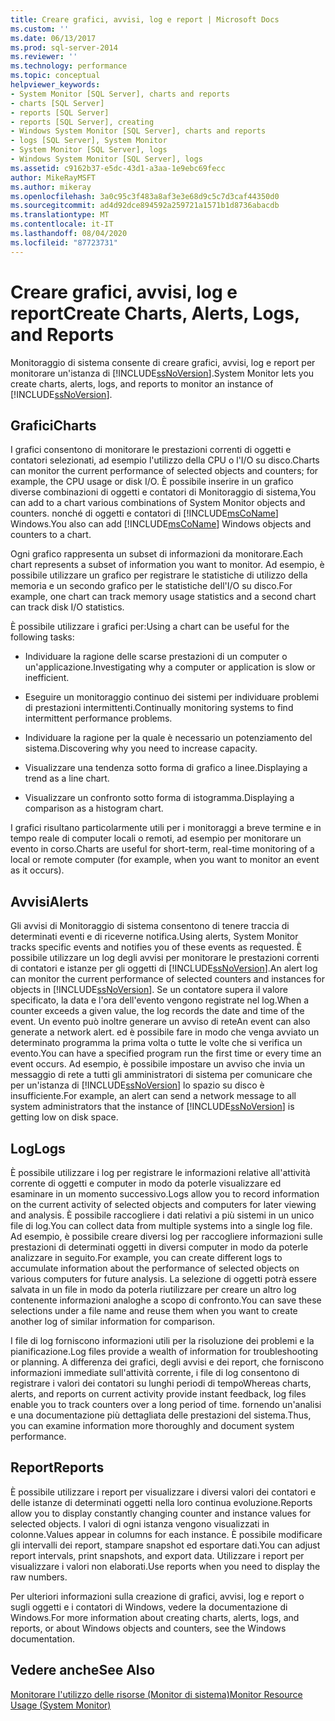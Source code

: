 ```yaml
---
title: Creare grafici, avvisi, log e report | Microsoft Docs
ms.custom: ''
ms.date: 06/13/2017
ms.prod: sql-server-2014
ms.reviewer: ''
ms.technology: performance
ms.topic: conceptual
helpviewer_keywords:
- System Monitor [SQL Server], charts and reports
- charts [SQL Server]
- reports [SQL Server]
- reports [SQL Server], creating
- Windows System Monitor [SQL Server], charts and reports
- logs [SQL Server], System Monitor
- System Monitor [SQL Server], logs
- Windows System Monitor [SQL Server], logs
ms.assetid: c9162b37-e5dc-43d1-a3aa-1e9ebc69fecc
author: MikeRayMSFT
ms.author: mikeray
ms.openlocfilehash: 3a0c95c3f483a8af3e3e68d9c5c7d3caf44350d0
ms.sourcegitcommit: ad4d92dce894592a259721a1571b1d8736abacdb
ms.translationtype: MT
ms.contentlocale: it-IT
ms.lasthandoff: 08/04/2020
ms.locfileid: "87723731"
---
```

# <a name="create-charts-alerts-logs-and-reports"></a><span data-ttu-id="2f70b-102">Creare grafici, avvisi, log e report</span><span class="sxs-lookup"><span data-stu-id="2f70b-102">Create Charts, Alerts, Logs, and Reports</span></span>
  <span data-ttu-id="2f70b-103">Monitoraggio di sistema consente di creare grafici, avvisi, log e report per monitorare un'istanza di [!INCLUDE[ssNoVersion](../../includes/ssnoversion-md.md)].</span><span class="sxs-lookup"><span data-stu-id="2f70b-103">System Monitor lets you create charts, alerts, logs, and reports to monitor an instance of [!INCLUDE[ssNoVersion](../../includes/ssnoversion-md.md)].</span></span>  
  
## <a name="charts"></a><span data-ttu-id="2f70b-104">Grafici</span><span class="sxs-lookup"><span data-stu-id="2f70b-104">Charts</span></span>  
 <span data-ttu-id="2f70b-105">I grafici consentono di monitorare le prestazioni correnti di oggetti e contatori selezionati, ad esempio l'utilizzo della CPU o l'I/O su disco.</span><span class="sxs-lookup"><span data-stu-id="2f70b-105">Charts can monitor the current performance of selected objects and counters; for example, the CPU usage or disk I/O.</span></span> <span data-ttu-id="2f70b-106">È possibile inserire in un grafico diverse combinazioni di oggetti e contatori di Monitoraggio di sistema,</span><span class="sxs-lookup"><span data-stu-id="2f70b-106">You can add to a chart various combinations of System Monitor objects and counters.</span></span> <span data-ttu-id="2f70b-107">nonché di oggetti e contatori di [!INCLUDE[msCoName](../../includes/msconame-md.md)] Windows.</span><span class="sxs-lookup"><span data-stu-id="2f70b-107">You also can add [!INCLUDE[msCoName](../../includes/msconame-md.md)] Windows objects and counters to a chart.</span></span>  
  
 <span data-ttu-id="2f70b-108">Ogni grafico rappresenta un subset di informazioni da monitorare.</span><span class="sxs-lookup"><span data-stu-id="2f70b-108">Each chart represents a subset of information you want to monitor.</span></span> <span data-ttu-id="2f70b-109">Ad esempio, è possibile utilizzare un grafico per registrare le statistiche di utilizzo della memoria e un secondo grafico per le statistiche dell'I/O su disco.</span><span class="sxs-lookup"><span data-stu-id="2f70b-109">For example, one chart can track memory usage statistics and a second chart can track disk I/O statistics.</span></span>  
  
 <span data-ttu-id="2f70b-110">È possibile utilizzare i grafici per:</span><span class="sxs-lookup"><span data-stu-id="2f70b-110">Using a chart can be useful for the following tasks:</span></span>  
  
-   <span data-ttu-id="2f70b-111">Individuare la ragione delle scarse prestazioni di un computer o un'applicazione.</span><span class="sxs-lookup"><span data-stu-id="2f70b-111">Investigating why a computer or application is slow or inefficient.</span></span>  
  
-   <span data-ttu-id="2f70b-112">Eseguire un monitoraggio continuo dei sistemi per individuare problemi di prestazioni intermittenti.</span><span class="sxs-lookup"><span data-stu-id="2f70b-112">Continually monitoring systems to find intermittent performance problems.</span></span>  
  
-   <span data-ttu-id="2f70b-113">Individuare la ragione per la quale è necessario un potenziamento del sistema.</span><span class="sxs-lookup"><span data-stu-id="2f70b-113">Discovering why you need to increase capacity.</span></span>  
  
-   <span data-ttu-id="2f70b-114">Visualizzare una tendenza sotto forma di grafico a linee.</span><span class="sxs-lookup"><span data-stu-id="2f70b-114">Displaying a trend as a line chart.</span></span>  
  
-   <span data-ttu-id="2f70b-115">Visualizzare un confronto sotto forma di istogramma.</span><span class="sxs-lookup"><span data-stu-id="2f70b-115">Displaying a comparison as a histogram chart.</span></span>  
  
 <span data-ttu-id="2f70b-116">I grafici risultano particolarmente utili per i monitoraggi a breve termine e in tempo reale di computer locali o remoti, ad esempio per monitorare un evento in corso.</span><span class="sxs-lookup"><span data-stu-id="2f70b-116">Charts are useful for short-term, real-time monitoring of a local or remote computer (for example, when you want to monitor an event as it occurs).</span></span>  
  
## <a name="alerts"></a><span data-ttu-id="2f70b-117">Avvisi</span><span class="sxs-lookup"><span data-stu-id="2f70b-117">Alerts</span></span>  
 <span data-ttu-id="2f70b-118">Gli avvisi di Monitoraggio di sistema consentono di tenere traccia di determinati eventi e di riceverne notifica.</span><span class="sxs-lookup"><span data-stu-id="2f70b-118">Using alerts, System Monitor tracks specific events and notifies you of these events as requested.</span></span> <span data-ttu-id="2f70b-119">È possibile utilizzare un log degli avvisi per monitorare le prestazioni correnti di contatori e istanze per gli oggetti di [!INCLUDE[ssNoVersion](../../includes/ssnoversion-md.md)].</span><span class="sxs-lookup"><span data-stu-id="2f70b-119">An alert log can monitor the current performance of selected counters and instances for objects in [!INCLUDE[ssNoVersion](../../includes/ssnoversion-md.md)].</span></span> <span data-ttu-id="2f70b-120">Se un contatore supera il valore specificato, la data e l'ora dell'evento vengono registrate nel log.</span><span class="sxs-lookup"><span data-stu-id="2f70b-120">When a counter exceeds a given value, the log records the date and time of the event.</span></span> <span data-ttu-id="2f70b-121">Un evento può inoltre generare un avviso di rete</span><span class="sxs-lookup"><span data-stu-id="2f70b-121">An event can also generate a network alert.</span></span> <span data-ttu-id="2f70b-122">ed è possibile fare in modo che venga avviato un determinato programma la prima volta o tutte le volte che si verifica un evento.</span><span class="sxs-lookup"><span data-stu-id="2f70b-122">You can have a specified program run the first time or every time an event occurs.</span></span> <span data-ttu-id="2f70b-123">Ad esempio, è possibile impostare un avviso che invia un messaggio di rete a tutti gli amministratori di sistema per comunicare che per un'istanza di [!INCLUDE[ssNoVersion](../../includes/ssnoversion-md.md)] lo spazio su disco è insufficiente.</span><span class="sxs-lookup"><span data-stu-id="2f70b-123">For example, an alert can send a network message to all system administrators that the instance of [!INCLUDE[ssNoVersion](../../includes/ssnoversion-md.md)] is getting low on disk space.</span></span>  
  
## <a name="logs"></a><span data-ttu-id="2f70b-124">Log</span><span class="sxs-lookup"><span data-stu-id="2f70b-124">Logs</span></span>  
 <span data-ttu-id="2f70b-125">È possibile utilizzare i log per registrare le informazioni relative all'attività corrente di oggetti e computer in modo da poterle visualizzare ed esaminare in un momento successivo.</span><span class="sxs-lookup"><span data-stu-id="2f70b-125">Logs allow you to record information on the current activity of selected objects and computers for later viewing and analysis.</span></span> <span data-ttu-id="2f70b-126">È possibile raccogliere i dati relativi a più sistemi in un unico file di log.</span><span class="sxs-lookup"><span data-stu-id="2f70b-126">You can collect data from multiple systems into a single log file.</span></span> <span data-ttu-id="2f70b-127">Ad esempio, è possibile creare diversi log per raccogliere informazioni sulle prestazioni di determinati oggetti in diversi computer in modo da poterle analizzare in seguito.</span><span class="sxs-lookup"><span data-stu-id="2f70b-127">For example, you can create different logs to accumulate information about the performance of selected objects on various computers for future analysis.</span></span> <span data-ttu-id="2f70b-128">La selezione di oggetti potrà essere salvata in un file in modo da poterla riutilizzare per creare un altro log contenente informazioni analoghe a scopo di confronto.</span><span class="sxs-lookup"><span data-stu-id="2f70b-128">You can save these selections under a file name and reuse them when you want to create another log of similar information for comparison.</span></span>  
  
 <span data-ttu-id="2f70b-129">I file di log forniscono informazioni utili per la risoluzione dei problemi e la pianificazione.</span><span class="sxs-lookup"><span data-stu-id="2f70b-129">Log files provide a wealth of information for troubleshooting or planning.</span></span> <span data-ttu-id="2f70b-130">A differenza dei grafici, degli avvisi e dei report, che forniscono informazioni immediate sull'attività corrente, i file di log consentono di registrare i valori dei contatori su lunghi periodi di tempo</span><span class="sxs-lookup"><span data-stu-id="2f70b-130">Whereas charts, alerts, and reports on current activity provide instant feedback, log files enable you to track counters over a long period of time.</span></span> <span data-ttu-id="2f70b-131">fornendo un'analisi e una documentazione più dettagliata delle prestazioni del sistema.</span><span class="sxs-lookup"><span data-stu-id="2f70b-131">Thus, you can examine information more thoroughly and document system performance.</span></span>  
  
## <a name="reports"></a><span data-ttu-id="2f70b-132">Report</span><span class="sxs-lookup"><span data-stu-id="2f70b-132">Reports</span></span>  
 <span data-ttu-id="2f70b-133">È possibile utilizzare i report per visualizzare i diversi valori dei contatori e delle istanze di determinati oggetti nella loro continua evoluzione.</span><span class="sxs-lookup"><span data-stu-id="2f70b-133">Reports allow you to display constantly changing counter and instance values for selected objects.</span></span> <span data-ttu-id="2f70b-134">I valori di ogni istanza vengono visualizzati in colonne.</span><span class="sxs-lookup"><span data-stu-id="2f70b-134">Values appear in columns for each instance.</span></span> <span data-ttu-id="2f70b-135">È possibile modificare gli intervalli dei report, stampare snapshot ed esportare dati.</span><span class="sxs-lookup"><span data-stu-id="2f70b-135">You can adjust report intervals, print snapshots, and export data.</span></span> <span data-ttu-id="2f70b-136">Utilizzare i report per visualizzare i valori non elaborati.</span><span class="sxs-lookup"><span data-stu-id="2f70b-136">Use reports when you need to display the raw numbers.</span></span>  
  
 <span data-ttu-id="2f70b-137">Per ulteriori informazioni sulla creazione di grafici, avvisi, log e report o sugli oggetti e i contatori di Windows, vedere la documentazione di Windows.</span><span class="sxs-lookup"><span data-stu-id="2f70b-137">For more information about creating charts, alerts, logs, and reports, or about Windows objects and counters, see the Windows documentation.</span></span>  
  
## <a name="see-also"></a><span data-ttu-id="2f70b-138">Vedere anche</span><span class="sxs-lookup"><span data-stu-id="2f70b-138">See Also</span></span>  
 [<span data-ttu-id="2f70b-139">Monitorare l'utilizzo delle risorse &#40;Monitor di sistema&#41;</span><span class="sxs-lookup"><span data-stu-id="2f70b-139">Monitor Resource Usage &#40;System Monitor&#41;</span></span>](monitor-resource-usage-system-monitor.md)  
  
  
